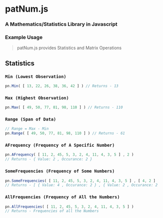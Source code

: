 # patNum.js
### A Mathematics/Statistics Library in Javascript

### Example Usage
>patNum.js provides Statistics and Matrix Operations

## Statistics

### `Min (Lowest Observation)`
``` javascript
pn.Min( [ 13, 22, 26, 38, 36, 42 ] ) // Returns - 13
```

### `Max (Highest Observation)`
``` javascript
pn.Max( [ 49, 50, 77, 81, 98, 110 ] ) // Returns - 110
```

### `Range (Span of Data)`
``` javascript
// Range = Max - Min
pn.Range( [ 49, 50, 77, 81, 98, 110 ] ) // Returns - 61
```

### `AFrequency (Frequency of A Specific Number)`
``` javascript
pn.AFrequency( [ 11, 2, 45, 5, 3, 2, 4, 11, 4, 3, 5 ] , 2 ) 
// Returns - { Value: 2 , Occurance: 2 }
```

### `SomeFrequencies (Frequency of Some Numbers)`
``` javascript
pn.SomeFrequencies( [ 11, 2, 45, 5, 3, 2, 4, 11, 4, 3, 5 ] , [ 4, 2 ] )
// Returns - [ { Value: 4 , Occurance: 2 } , { Value: 2 , Occurance: 2 } ]
```

### `AllFrequencies (Frequency of All the Numbers)`
``` javascript
pn.AllFrequencies( [ 11, 2, 45, 5, 3, 2, 4, 11, 4, 3, 5 ] )
// Returns - Frequencies of all the Numbers
```
